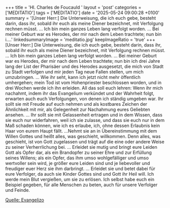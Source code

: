+++
title = 'Hl. Charles de Foucauld  '
layout = 'post'
categories = ['MEDITATIO']
tags = ['MEDITATIO']
date = '2025-05-24 09:00:28 +0100'
summary = '[Unser Herr:] Die Unterweisung, die ich euch gebe, besteht darin, dass ihr, sobald ihr euch als meine Diener bezeichnet, mit Verfolgung rechnen müsst. … Ich bin mein ganzes Leben lang verfolgt worden. … Bei meiner Geburt war es Herodes, der mir nach dem Leben trachtete; nun bin i....'
linkedsummaryImage = 'meditatio.jpg'
keepImageRatio = 'true'
+++
[Unser Herr:] Die Unterweisung, die ich euch gebe, besteht darin, dass ihr, sobald ihr euch als meine Diener bezeichnet, mit Verfolgung rechnen müsst. … Ich bin mein ganzes Leben lang verfolgt worden. … Bei meiner Geburt war es Herodes, der mir nach dem Leben trachtete; nun bin ich drei Jahre lang der List der Pharisäer und des Herodes ausgesetzt, die mich von Stadt zu Stadt verfolgen und mir jeden Tag neue Fallen stellen, um mich umzubringen.<!--more--> … Wie ihr seht, kann ich jetzt nicht mehr öffentlich umhergehen; mein Tod ist vom Hohenpriester beschlossen worden, und in drei Wochen werde ich ihn erleiden.
All das soll euch lehren: Wenn ihr mich nachahmt, indem ihr das Evangelium verkündet und der Wahrheit folgt, erwarten auch euch Verfolgungen, von denen ich ständig umgeben war. Ihr sollt sie mit Freude auf euch nehmen und als kostbares Zeichen der Ähnlichkeit mit mir, als Gelegenheit zur Nachahmung eures Geliebten ansehen. … Ihr sollt sie mit Gelassenheit ertragen und in dem Wissen, dass sie euch nur widerfahren, weil ich sie zulasse, und dass sie euch nur in dem Maß schaden können, wie ich es erlaube, ich, ohne dessen Erlaubnis kein Haar von eurem Haupt fällt. …Nehmt sie an in Übereinstimmung mit dem Willen Gottes und heißt alles, was geschieht, willkommen. Denn alles, was geschieht, ist von Gott zugelassen und trägt auf die eine oder andere Weise zu seiner Verherrlichung bei. … Erleidet sie mutig und bringt eure Leiden Gott als Opfer dar, als ein Brandopfer zu seiner Ehre und zur Erfüllung seines Willens; als ein Opfer, das ihm umso wohlgefälliger und umso wertvoller sein wird, je größer eure Leiden sind und je liebevoller und freudiger euer Herz sie ihm darbringt. … Erleidet sie und betet dabei für eure Verfolger, da auch sie Kinder Gottes sind und Gott ihr Heil will. Ich werde mein Blut vergießen, um sie zu erlösen. Ich selbst habe euch ein Beispiel gegeben, für alle Menschen zu beten, auch für unsere Verfolger und Feinde.


[Quelle: Evangelizo](https://evangeliumtagfuertag.org/DE/gospel)
